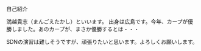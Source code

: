 自己紹介

満越貴志（まんごえたかし）といいます。
出身は広島です。今年、カープが優勝しました。あのカープが、まさか優勝するとは・・・

SDNの演習は難しそうですが、頑張りたいと思います。よろしくお願いします。
